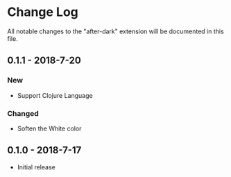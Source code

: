 # Change Log
All notable changes to the "after-dark" extension will be documented in this file.

## 0.1.1 - 2018-7-20

### New
- Support Clojure Language

### Changed
- Soften the White color

## 0.1.0 - 2018-7-17
- Initial release
